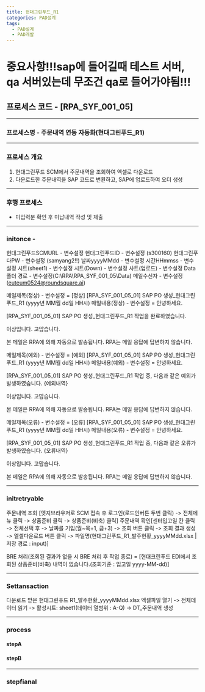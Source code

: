 ```yaml
---
title: 현대그린푸드_R1
categories: PAD설계
tags:
  - PAD설계
  - PAD개발
---
```

# 중요사항!!!sap에 들어길때 테스트 서버, qa 서버있는데 무조건 qa로 들어가야됨!!!


## 프로세스 코드 - [RPA_SYF_001_05]

---
### 프로세스명 - 주문내역 연동 자동화(현대그린푸드_R1)

---
### 프로세스 개요 
1) 현대그린푸드 SCM에서 주문내역을 조회하여 엑셀로 다운로드
2) 다운로드한 주문내역을 SAP 코드로 변환하고, SAP에 업로드하여 오더 생성
---
### 후행 프로세스
- 미입력분 확인 후 미납내역 작성 및 제출

---


### initonce - 

현대그린푸드SCMURL - 변수설정
현대그린푸드ID - 변수설정 (s300160)
현대그린푸다PW - 변수설정 (samyang2!!)
날짜yyyyMMdd - 변수설정
시간HHmmss - 변수설정
시트(sheet1) - 변수설정
시트(Down) - 변수설정
사트(업로드) - 변수설정
Data 폴더 경로 - 변수설정(C:\RPA\RPA_SYF_001_05\Data)
메일수신자 - 변수설정(euteum0524@roundsquare.ai)

메일제목(정상) - 변수설정 = [정상] [RPA_SYF_001_05_01] SAP PO 생성_현대그린푸드_R1​ (yyyy년 MM월 dd일 HH시)
매일내용(정상) - 변수설정 = 안녕하세요. 

[RPA_SYF_001_05_01] SAP PO 생성_현대그린푸드_R1​ 작업을 완료하였습니다.

이상입니다.
고맙습니다.

본 메일은 RPA에 의해 자동으로 발송됩니다. RPA는 메일 응답에 답변하지 않습니다.

메일제목(예외) - 변수설정 = [예외] [RPA_SYF_001_05_01] SAP PO 생성_현대그린푸드_R1 (yyyy년 MM월 dd일 HH시)
메일내용(예외) - 변수설정 = 안녕하세요. 

[RPA_SYF_001_05_01] SAP PO 생성_현대그린푸드_R1 작업 중, 다음과 같은 예외가 발생하였습니다.
{예외내역}

이상입니다.
고맙습니다.

본 메일은 RPA에 의해 자동으로 발송됩니다. RPA는 메일 응답에 답변하지 않습니다.

메일제목(오류) - 변수설정 = [오류] [RPA_SYF_001_05_01] SAP PO 생성_현대그린푸드_R1​ (yyyy년 MM월 dd일 HH시)
메일내용(오류) - 변수설정 = 안녕하세요. 

[RPA_SYF_001_05_01] SAP PO 생성_현대그린푸드_R1 작업 중, 다음과 같은 오류가 발생하였습니다.
{오류내역}

이상입니다.
고맙습니다.

본 메일은 RPA에 의해 자동으로 발송됩니다. RPA는 메일 응답에 답변하지 않습니다.

---

### initretryable

주문내역 조회 [엣지브라우저로 SCM 접속 후 로그인(로드인버튼 두번 클릭) -> 전체메뉴 클릭 -> 상품준비 클릭 -> 상품준비(비축) 클릭]
주문내역 확인[센터입고일 칸 클릭 -> 전체선택 후 -> 날짜를 기입(월~목+1, 금+3) -> 조회 버튼 클릭 -> 조회  결과 생성 -> 엘셀다운로드 버튼 클릭 -> 파일명(현대그린푸드_R1_발주현황_yyyyMMdd.xlsx | 저장 경로 : input)] 

BRE 처리(조회된 결과가 없을 시 BRE 처리 후 작업 종료)  = [현대크린푸드 EDI에서 조회된 상품준비(비축) 내역이 없습니다.(조회기준 : 입고일 yyyy-MM-dd)]

---
### Settansaction
다운로드 받은 현대그린푸드 R1_발주현황_yyyyMMdd.xlsx 엑셀파일 열기 -> 전체데이터 읽기 -> 활성시트: sheet1(데이터 열범위 : A-Q) -> DT_주문내역 생성

---
### process

#### stepA

#### stepB

---
### stepfianal 